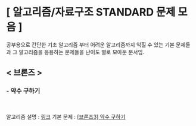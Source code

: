 # [ 알고리즘/자료구조 STANDARD 문제 모음 ]

공부용으로 간단한 기초 알고리즘 부터 어려운 알고리즘까지 익힐 수 있는 기본 문제들과 그 알고리즘을 응용하는 문제들을 난이도 별로 모아둔 문서임.

## < 브론즈 >

### - 약수 구하기
<br>

알고리즘 설명 : [링크](https://kbw1101.tistory.com/32)
기본 문제 : [[브론즈3] 약수 구하기](https://www.acmicpc.net/problem/2501)


